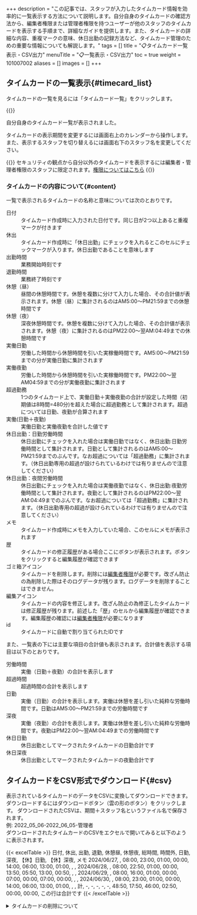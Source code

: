+++
description = "この記事では、スタッフが入力したタイムカード情報を効率的に一覧表示する方法について説明します。自分自身のタイムカードの確認方法から、編集者権限または管理者権限を持つユーザーが他のスタッフのタイムカードを表示する手順まで、詳細なガイドを提供します。また、タイムカードの詳細な内容、重複マークの意味、休日出勤の記録方法など、タイムカード管理のための重要な情報についても解説します。"
tags = []
title = "📋タイムカード一覧表示・CSV出力"
menuTitle = "📋一覧表示・CSV出力"
toc = true
weight = 101007002
aliases = []
images = []
+++

## タイムカードの一覧表示{#timecard_list}

タイムカードの一覧を見るには「タイムカード一覧」をクリックします。


{{<iTablet filename="timecard-list" msg="タイムカード一覧表示画面" alice="ok">}}


自分自身のタイムカード一覧が表示されました。

タイムカードの表示期間を変更するには画面右上のカレンダーから操作します。  
また、表示するスタッフを切り替えるには画面右下のスタッフ名を変更してください。

{{<warning>}}
セキュリティの観点から自分以外のタイムカードを表示するには編集者・管理者権限のスタッフに限定されます。[権限についてはこちら](/docs/manual/initial-setting/staff/rank/)
{{</warning>}}


### タイムカードの内容について{#content}


一覧で表示されるタイムカードの名称と意味については次のとおりです。

<dl class="basic">
  <dt>日付</dt>
  <dd>タイムカード作成時に入力された日付です。同じ日が2つ以上あると重複マークが付きます</dd>
  <dt>休出</dt>
  <dd>タイムカード作成時に「休日出勤」にチェックを入れるとこのセルにチェックマークが入ります。休日出勤であることを意味します</dd>
  <dt>出勤時間</dt>
  <dd>業務開始時刻です</dd>
  <dt>退勤時間</dt>
  <dd>業務終了時刻です</dd>
  <dt>休憩（昼）</dt>
  <dd>昼間の休憩時間です。休憩を複数に分けて入力した場合、その合計値が表示されます。休憩（昼）に集計されるのはAM5:00〜PM21:59までの休憩時間です</dd>
  <dt>休憩（夜）</dt>
  <dd>深夜休憩時間です。休憩を複数に分けて入力した場合、その合計値が表示されます。休憩（夜）に集計されるのはPM22:00〜翌AM:04:49までの休憩時間です</dd>
  <dt>実働日勤</dt>
  <dd>労働した時間から休憩時間を引いた実稼働時間です。AM5:00〜PM21:59までの分が実働日勤に集計されます</dd>
  <dt>実働夜勤</dt>
  <dd>労働した時間から休憩時間を引いた実稼働時間です。PM22:00〜翌AM04:59までの分が実働夜勤に集計されます</dd>
  <dt>超過勤務</dt>
  <dd>1つのタイムカード上で、実働日勤＋実働夜勤の合計が設定した時間（初期値は8時間=480分)を超えた場合に超過勤務として集計されます。超過については日勤、夜勤が合算されます</dd>
  <dt>実働(日勤＋夜勤)</dt>
  <dd>実働日勤と実働夜勤を合計した値です</dd>
  <dt>休日出勤：日勤労働時間</dt>
  <dd>休日出勤にチェックを入れた場合は実働日勤ではなく、休日出勤:日勤労働時間として集計されます。日勤として集計されるのはAM5:00〜PM21:59までのぶんです。なお超過については「超過勤務」に集計されます。（休日出勤専用の超過が設けられているわけでは有りませんので注意してください）</dd>
  <dt>休日出勤：夜間労働時間</dt>
  <dd>休日出勤にチェックを入れた場合は実働夜勤ではなく、休日出勤:夜勤労働時間として集計されます。夜勤として集計されるのはPM22:00〜翌AM:04:49までのぶんです。なお超過については「超過勤務」に集計されます。（休日出勤専用の超過が設けられているわけでは有りませんので注意してください）</dd>
  <dt>メモ</dt>
  <dd>タイムカード作成時にメモを入力していた場合、このセルにメモが表示されます</dd>
  <dt>歴</dt>
  <dd>タイムカードの修正履歴がある場合ここにボタンが表示されます。ボタンをクリックすると編集履歴が確認できます</dd>
  <dt>ゴミ箱アイコン</dt>
  <dd>タイムカードを削除します。削除には<a href="/docs/manual/initial-setting/staff/rank/">編集者権限</a>が必要です。改ざん防止の為削除した際はそのログデータが残ります。ログデータを削除することはできません。</dd>
  <dt>編集アイコン</dt>
  <dd>タイムカードの内容を修正します。改ざん防止の為修正したタイムカードは修正履歴が残ります。前述した「歴」のセルから編集履歴が確認できます。編集履歴の確認には<a href="/docs/manual/initial-setting/staff/rank/">編集者権限</a>が必要になります</dd>
  <dt>id</dt>
  <dd>タイムカードに自動で割り当てられたIDです</dd>
</dl>




また、一覧表の下には主要な項目の合計値も表示されます。合計値を表示する項目は以下のとおりです。

<dl class="basic">

  <dt>労働時間</dt>
  <dd>実働（日勤＋夜勤）の合計を表示します</dd>
  
  <dt>超過時間</dt>
  <dd>超過時間の合計を表示します</dd>
  
  <dt>日勤</dt>
  <dd>実働（日勤）の合計を表示します。実働は休憩を差し引いた純粋な労働時間です。日勤はAM5:00〜PM21:59までの労働時間です</dd>
  
  <dt>深夜</dt>
  <dd>実働（夜勤）の合計を表示します。実働は休憩を差し引いた純粋な労働時間です。夜勤はPM22:00〜翌AM:04:49までの労働時間です</dd>
  
  <dt>休日日勤</dt>
  <dd>休日出勤としてマークされたタイムカードの日勤合計です</dd>
  
  <dt>休日深夜</dt>
  <dd>休日出勤としてマークされたタイムカードの夜勤合計です</dd>

</dl>

## タイムカードをCSV形式でダウンロード{#csv}

表示されているタイムカードのデータをCSVに変換してダウンロードできます。
ダウンロードするにはダウンロードボタン（雲の形のボタン）をクリックします。
ダウンロードされたCSVは、期間＋スタッフ名というファイル名で保存されます。  
例: 2022_05_06-2022_06_05-管理者  
ダウンロードされたタイムカードのCSVをエクセルで開いてみると以下のように表示されます。



{{< excelTable >}}
日付, 休出, 出勤, 退勤, 休憩昼, 休憩夜, 総時間, 時間外, 日勤, 深夜, 【休】日勤, 【休】深夜, メモ
2024/06/27, , 08:00, 23:00, 01:00, 00:00, 14:00, 06:00, 13:00, 01:00, , , 
2024/06/28, , 08:00, 22:50, 01:00, 00:00, 13:50, 05:50, 13:00, 00:50, , , 
2024/06/29, , 08:00, 16:00, 01:00, 00:00, 07:00, 00:00, 07:00, 00:00, , , 
2024/06/30, , 08:00, 23:00, 01:00, 00:00, 14:00, 06:00, 13:00, 01:00, , , 
計, -, -, -, -, -, 48:50, 17:50, 46:00, 02:50, 00:00, 00:00, この行は合計です
{{< /excelTable >}}

<details>
  <summary>タイムカードの削除について</summary>


タイムカードは労働時間の把握、ひいてはお給料の計算にも使われることが考えられるため、削除には厳格なルールと権限が設けられています。
タイムカードの削除には[編集者権限](/docs/manual/initial-setting/staff/rank/)以上が必要で、なおかつ削除した[履歴](/docs/manual/utils/log/)が残り、[通知も発行](/docs/manual/utils/notice/#app_notify)されます。
タイムカード削除が必ずしも悪い行為というわけでは有りません。誤操作による重複タイムカードなどは削除が必要です。

### タイムカードを削除する{#remove}

1. 削除したいタイムカードを表示します
1. ゴミ箱アイコンをクリックします
1. 確認メッセージから「削除」をクリックします


{{<iTablet filename="removeTimecard" msg="タイムカード一覧から削除したいタイムカードのゴミ箱アイコンをクリックして削除します" alice="ok">}}


### タイムカード削除の痕跡が残る{#log}

タイムカードが削除されるとログデータにその旨が記録されます。ログデータはグループ削除など大掛かりな処理をしない限り削除できません。
ログは有事の際以外みることがあまりないため、削除されたタイムカードのオーナーに対しても通知という形で自動で知らされます。


{{<alice pos="right" icon="here">}}
削除は編集者・管理者の権限ですが一方に傾倒するのではなく相互監視の仕組みになっています。削除ではなく編集の際もログが残ります
{{</alice>}}



</details>

